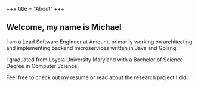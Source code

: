 +++
title = "About"
+++

## Welcome, my name is Michael

I am a Lead Software Engineer at Amount, primarily working on architecting and implementing backend microservices written in Java and Golang. 

I graduated from Loyola University Maryland with a Bachelor of Science Degree in Computer Science.

Feel free to check out my resume or read about the research project I did. 